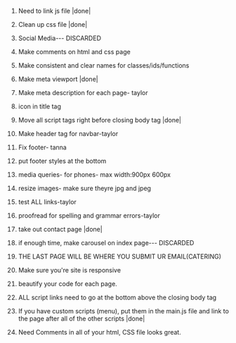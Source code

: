 1.  Need to link js file |done|
2.  Clean up css file |done|
3.  Social Media--- DISCARDED
4.  Make comments on html and css page
5.  Make consistent and clear names for classes/ids/functions
6.  Make meta viewport |done|
7.  Make meta description for each page- taylor
8.  icon in title tag
9.  Move all script tags right before closing body tag |done|
10. Make header tag for navbar-taylor
11. Fix footer- tanna
12. put footer styles at the bottom
13. media queries- for phones- max width:900px  600px
14. resize images- make sure theyre jpg and jpeg
15. test ALL links-taylor
16. proofread for spelling and grammar errors-taylor
17. take out contact page |done|
18. if enough time, make carousel on index page--- DISCARDED
19. THE LAST PAGE WILL BE WHERE YOU SUBMIT UR EMAIL(CATERING)



1. Make sure you're site is responsive
2. beautify your code for each page.
3. ALL script links need to go at the bottom above the closing body tag
4. If you have custom scripts (menu), put them in the main.js file and link to the page after all of the other scripts |done|
5. Need Comments in all of your html, CSS file looks great.
